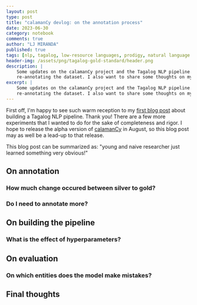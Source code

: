```yaml
---
layout: post
type: post
title: "calamanCy devlog: on the annotation process"
date: 2023-06-30
category: notebook
comments: true
author: "LJ MIRANDA"
published: true
tags: [nlp, tagalog, low-resource languages, prodigy, natural language processing, machine learning]
header-img: /assets/png/tagalog-gold-standard/header.png
description: |
    Some updates on the calamanCy project and the Tagalog NLP pipeline. Tl;dr: we just finished
    re-annotating the dataset. I also want to share some thoughts on my learnings during the annotation process.
excerpt: |
    Some updates on the calamanCy project and the Tagalog NLP pipeline. Tl;dr: we just finished
    re-annotating the dataset. I also want to share some thoughts on my learnings during the annotation process.
---
```


<span class="firstcharacter">F</span>irst off, I'm happy to see such warm
reception to my [first blog post](/2023/02/04/tagalog-pipeline/) about building
a Tagalog NLP pipeline. Thank you! There are a few more experiments that I
wanted to do for the sake of completeness and rigor. I hope to release the alpha
version of [calamanCy](https://github.com/ljvmiranda921/calamanCy) in August, so
this blog post may as well be a lead-up to that release. 

This blog post can be summarized as: "young and naive researcher just learned something very obvious!"



## On annotation

### How much change occured between silver to gold?

### Do I need to annotate more? 

## On building the pipeline

### What is the effect of hyperparameters? 

## On evaluation

### On which entities does the model make mistakes?

## Final thoughts


